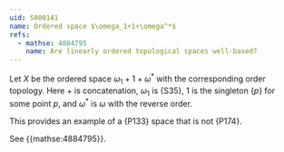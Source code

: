 ```yaml
---
uid: S000141
name: Ordered space $\omega_1+1+\omega^*$
refs:
  - mathse: 4884795 
    name: Are linearly ordered topological spaces well-based?
---
```


Let $X$ be the ordered space $\omega_1+1+\omega^*$ with the corresponding order topology.  Here $+$ is concatenation, $\omega_1$ is {S35}, $1$ is the singleton $\{p\}$ for some point $p$, and $\omega^*$ is $\omega$ with the reverse order.

This provides an example of a {P133} space that is not {P174}.

See {{mathse:4884795}}.
